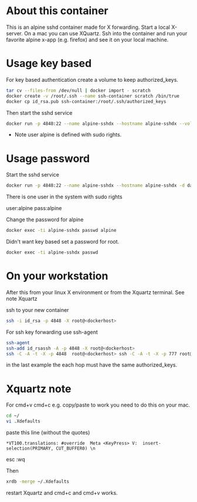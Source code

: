 # About this container

This is an alpine sshd container made for X forwarding.
Start a local X-server. On a mac you can use XQuartz.
Ssh into the container and run your favorite alpine
x-app (e.g. firefox) and see it on your local machine.

# Usage key based

For key based authentication create a volume to keep
authorized_keys.

```bash
tar cv --files-from /dev/null | docker import - scratch
docker create -v /root/.ssh --name ssh-container scratch /bin/true
docker cp id_rsa.pub ssh-container:/root/.ssh/authorized_keys
```

Then start the sshd service

```bash
docker run -p 4848:22 --name alpine-sshdx --hostname alpine-sshdx --volumes-from ssh-container  -d danielguerra/alpine-sshdx
```

* Note user alpine is defined with sudo rights.

# Usage password

Start the sshd service

```bash
docker run -p 4848:22 --name alpine-sshdx --hostname alpine-sshdx -d danielguerra/alpine-sshdx
```

There is one user in the system with sudo rights

user:alpine
pass:alpine

Change the password for alpine

```bash
docker exec -ti alpine-sshdx passwd alpine
```

Didn't want key based set a password for root.

```bash
docker exec -ti alpine-sshdx passwd
```

# On your workstation

After this from your linux
X environment or from the Xquartz
terminal. See note Xquartz

ssh to your new container

```bash
ssh -i id_rsa -p 4848 -X root@<dockerhost>
```

For ssh key forwarding use ssh-agent

```bash
ssh-agent
ssh-add id_rsassh -A -p 4848 -X root@<dockerhost>
ssh -C -A -t -X -p 4848  root@<dockerhost> ssh -C -A -t -X -p 777 root@<hop> firefox
```

in the last example the each hop must have the same authorized_keys.

# Xquartz note

For cmd+v cmd+c e.g. copy/paste to work you need to do this on your mac.

```bash
cd ~/
vi .Xdefaults
```

paste this line (without the quotes)

`*VT100.translations: #override  Meta <KeyPress> V:  insert-selection(PRIMARY, CUT_BUFFER0) \n`

esc :wq

Then
```bash
xrdb -merge ~/.Xdefaults
```
restart Xquartz and cmd+c and cmd+v works.
